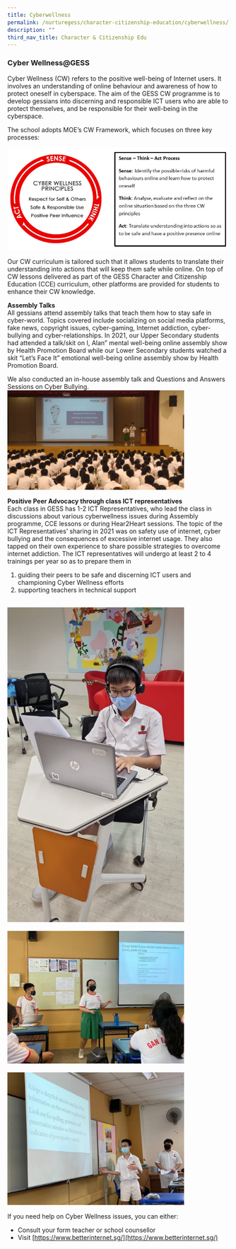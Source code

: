 ```yaml
---
title: Cyberwellness
permalink: /nurturegess/character-citizenship-education/cyberwellness/
description: ""
third_nav_title: Character & Citizenship Edu
---
```


### Cyber Wellness@GESS

Cyber Wellness (CW) refers to the positive well-being of Internet users. It involves an understanding of online behaviour and awareness of how to protect oneself in cyberspace. The aim of the GESS CW programme is to develop gessians into discerning and responsible ICT users who are able to protect themselves, and be responsible for their well-being in the cyberspace.

The school adopts MOE’s CW Framework, which focuses on three key processes:

![Cyberwellness Framework](/images/Cyberwellness-Framework.png)

Our CW curriculum is tailored such that it allows students to translate their understanding into actions that will keep them safe while online. On top of CW lessons delivered as part of the GESS Character and Citizenship Education (CCE) curriculum, other platforms are provided for students to enhance their CW knowledge.

**Assembly Talks**  
All gessians attend assembly talks that teach them how to stay safe in cyber-world. Topics covered include socializing on social media platforms, fake news, copyright issues, cyber-gaming, Internet addiction, cyber-bullying and cyber-relationships. In 2021, our Upper Secondary students had attended a talk/skit on I, Alan” mental well-being online assembly show by Health Promotion Board while our Lower Secondary students watched a skit “Let’s Face It” emotional well-being online assembly show by Health Promotion Board.

We also conducted an in-house assembly talk and Questions and Answers Sessions on Cyber Bullying.
<br>
<img src="/images/Assembly-Talks-1024x576.jpeg" 
         style="width:400px"
	/>
<br>


**Positive Peer Advocacy through class ICT representatives**  
Each class in GESS has 1-2 ICT Representatives, who lead the class in discussions about various cyberwellness issues during Assembly programme, CCE lessons or during Hear2Heart sessions. The topic of the ICT Representatives’ sharing in 2021 was on safety use of internet, cyber bullying and the consequences of excessive internet usage. They also tapped on their own experience to share possible strategies to overcome internet addiction. The ICT representatives will undergo at least 2 to 4 trainings per year so as to prepare them in

1.  guiding their peers to be safe and discerning ICT users and championing Cyber Wellness efforts
2.  supporting teachers in technical support


<br>
<img src="/images/IMG-20210713-WA0023.jpeg" 
         style="width:400px"
	/>
<br><br>
<img src="/images/WhatsApp-Image-2021-09-07.jpeg" 
         style="width:400px"
	/>
<br><br>
<img src="/images/WhatsApp-Image-2021-09-07_2.jpeg" 
         style="width:400px"
	/>
<br>


If you need help on Cyber Wellness issues, you can either:

*   Consult your form teacher or school counsellor
*   Visit [https://www.betterinternet.sg/](https://www.betterinternet.sg/)